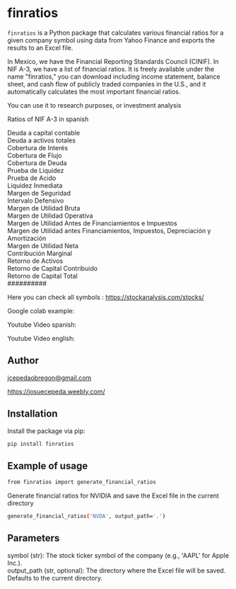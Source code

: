 # finratios

`finratios` is a Python package that calculates various financial ratios for a 
given company symbol using data from Yahoo Finance and exports the results to an Excel file.

In Mexico, we have the Financial Reporting Standards Council (CINIF). In NIF A-3, 
we have a list of financial ratios. 
It is freely available under the name "finratios," you can download including
income statement, balance sheet, and cash flow of publicly traded companies in the U.S., 
and it automatically calculates the most important financial ratios.

You can use it to research purposes, or investment analysis

Ratios of NIF A-3 in spanish

Deuda a capital contable \
Deuda a activos totales \
Cobertura de Interés \
Cobertura de Flujo \
Cobertura de Deuda \
Prueba de Liquidez \
Prueba de Acido \
Liquidez Inmediata \
Margen de Seguridad \
Intervalo Defensivo \
Margen de Utilidad Bruta \
Margen de Utilidad Operativa \
Margen de Utilidad Antes de Financiamientos e Impuestos \
Margen de Utilidad antes Financiamientos, Impuestos, Depreciación y Amortización \
Margen de Utilidad Neta \
Contribución Marginal \
Retorno de Activos \
Retorno de Capital Contribuido \
Retorno de Capital Total\
##########

Here you can check all symbols : https://stockanalysis.com/stocks/

Google colab example:

Youtube Video spanish:

Youtube Video english:

## Author

jcepedaobregon@gmail.com

https://josuecepeda.weebly.com/

## Installation

Install the package via pip:

```bash
pip install finratios

```

## Example of usage
```bash
from finratios import generate_financial_ratios
```
Generate financial ratios for NVIDIA and save the Excel file in the current directory
```bash
generate_financial_ratios('NVDA', output_path='.')
```
## Parameters
symbol (str): The stock ticker symbol of the company (e.g., 'AAPL' for Apple Inc.). \
output_path (str, optional): The directory where the Excel file will be saved. Defaults to the current directory.
